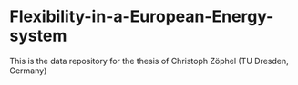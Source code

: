 # Flexibility-in-a-European-Energy-system
This is the data repository for the thesis of Christoph Zöphel (TU Dresden, Germany)
